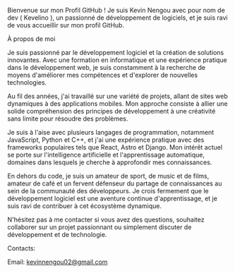 Bienvenue sur mon Profil GitHub !
Je suis Kevin Nengou avec pour nom de dev ( Kevelino ), un passionné de développement de logiciels, et je suis ravi de vous accueillir sur mon profil GitHub.

À propos de moi

Je suis passionné par le développement logiciel et la création de solutions innovantes. Avec une formation en 
informatique et une expérience pratique dans le développement web, je suis constamment à la recherche de moyens 
d'améliorer mes compétences et d'explorer de nouvelles technologies.

Au fil des années, j'ai travaillé sur une variété de projets, allant de sites web dynamiques à des 
applications mobiles. Mon approche consiste à allier une solide compréhension des principes de développement 
à une créativité sans limite pour résoudre des problèmes.

Je suis à l'aise avec plusieurs langages de programmation, notamment JavaScript, Python et C++, 
et j'ai une expérience pratique avec des frameworks populaires tels que React, Astro et Django. 
Mon intérêt actuel se porte sur l'intelligence artificielle et l'apprentissage automatique, domaines 
dans lesquels je cherche à approfondir mes connaissances.

En dehors du code, je suis un amateur de sport, de music et de films, amateur de café et un fervent défenseur 
du partage de connaissances au sein de la communauté des développeurs. Je crois fermement que le développement 
logiciel est une aventure continue d'apprentissage, et je suis ravi de contribuer à cet écosystème dynamique.

N'hésitez pas à me contacter si vous avez des questions, souhaitez collaborer sur un projet passionnant 
ou simplement discuter de développement et de technologie.

Contacts:

Email: kevinnengou02@gmail.com
